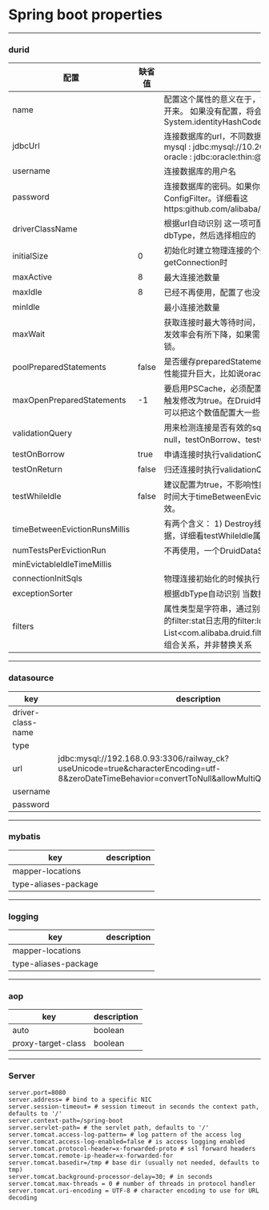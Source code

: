 <!--
 * @Descripttion: 
 * @version: 
 * @Author: fuanlei
 * @Date: 2019-10-23 16:53:39
 * @LastEditors: fuanlei
 * @LastEditTime: 2019-10-23 17:21:11
 -->
# Spring boot properties
----
### durid

|配置|	缺省值|	说明|
|---|--|---|
|name|	 	|配置这个属性的意义在于，如果存在多个数据源，监控的时候可以通过名字来区分开来。 如果没有配置，将会生成一个名字，格式是："DataSource-" + System.identityHashCode(this)
|jdbcUrl|	 	|连接数据库的url，不同数据库不一样。例如： <br>mysql : jdbc:mysql://10.20.153.104:3306/druid2<br>oracle : jdbc:oracle:thin:@10.20.149.85:1521:ocnauto
|username|	 	|连接数据库的用户名
|password|	 	|连接数据库的密码。如果你不希望密码直接写在配置文件中，可以使用ConfigFilter。详细看这<a>https:github.com/alibaba/druid/wiki/%E4%BD%BF%E7%94%A8ConfigFilter</a>
|driverClassName|	|根据url自动识别	这一项可配可不配，如果不配置druid会根据url自动识别dbType，然后选择相应的|driverClassName(建议配置下)| |
|initialSize|	0	|初始化时建立物理连接的个数。初始化发生在显示调用init方法，或者第一次getConnection时
|maxActive|	8	|最大连接池数量
|maxIdle|	8	|已经不再使用，配置了也没效果
|minIdle|	 	|最小连接池数量
|maxWait|	 	|获取连接时最大等待时间，单位毫秒。配置了maxWait之后，缺省启用公平锁，并发效率会有所下降，如果需要可以通过配置useUnfairLock属性为true使用非公平锁。
|poolPreparedStatements|	false	|是否缓存preparedStatement，也就是PSCache。PSCache对支持游标的数据库性能提升巨大，比如说oracle。在mysql下建议关闭。
|maxOpenPreparedStatements|	-1	|要启用PSCache，必须配置大于0，当大于0时，poolPreparedStatements自动触发修改为true。在Druid中，不会存在Oracle下PSCache占用内存过多的问题，可以把这个数值配置大一些，比如说100
|validationQuery|	 	|用来检测连接是否有效的sql，要求是一个查询语句。如果validationQuery为null，testOnBorrow、testOnReturn、testWhileIdle都不会其作用。
|testOnBorrow|	true|	申请连接时执行validationQuery检测连接是否有效，做了这个配置会降低性能。
|testOnReturn|	false|	归还连接时执行validationQuery检测连接是否有效，做了这个配置会降低性能
|testWhileIdle|	false|	建议配置为true，不影响性能，并且保证安全性。申请连接的时候检测，如果空闲时间大于timeBetweenEvictionRunsMillis，执行validationQuery检测连接是否有效。
|timeBetweenEvictionRunsMillis|	 	|有两个含义： 1) Destroy线程会检测连接的间隔时间2) testWhileIdle的判断依据，详细看testWhileIdle属性的说明
|numTestsPerEvictionRun|	 	|不再使用，一个DruidDataSource只支持一个EvictionRun
|minEvictableIdleTimeMillis|	|| 	 
|connectionInitSqls|	 	|物理连接初始化的时候执行的sql
|exceptionSorter|	|根据dbType自动识别	当数据库抛出一些不可恢复的异常时，抛弃连接
|filters|	 	|属性类型是字符串，通过别名的方式配置扩展插件，常用的插件有： 监控统计用的filter:stat日志用的filter:log4j防御sql注入的filter:wallproxyFilters	 	类型是List<com.alibaba.druid.filter.Filter>，如果同时配置了filters和proxyFilters，是组合关系，并非替换关系

-----

### datasource
|key|description|
|---|---|
|driver-class-name |    |
|type||
|url|jdbc:mysql://192.168.0.93:3306/railway_ck?useUnicode=true&characterEncoding=utf-8&zeroDateTimeBehavior=convertToNull&allowMultiQueries=true&serverT|
|username||
|password||

-----

### mybatis
|key|description|
|---|---|
|mapper-locations||
|type-aliases-package||

-----

### logging
|key|description|
|---|---|
|mapper-locations||
|type-aliases-package||


-----

### aop

|key|description|
|---|---|
|auto|boolean|
|proxy-target-class|boolean|

----

### Server
``` properties
server.port=8080
server.address= # bind to a specific NIC
server.session-timeout= # session timeout in seconds the context path, defaults to '/'
server.context-path=/spring-boot
server.servlet-path= # the servlet path, defaults to '/'
server.tomcat.access-log-pattern= # log pattern of the access log
server.tomcat.access-log-enabled=false # is access logging enabled
server.tomcat.protocol-header=x-forwarded-proto # ssl forward headers
server.tomcat.remote-ip-header=x-forwarded-for
server.tomcat.basedir=/tmp # base dir (usually not needed, defaults to tmp)
server.tomcat.background-processor-delay=30; # in seconds
server.tomcat.max-threads = 0 # number of threads in protocol handler
server.tomcat.uri-encoding = UTF-8 # character encoding to use for URL decoding
```